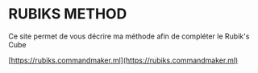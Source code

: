 # RUBIKS METHOD
Ce site permet de vous décrire ma méthode afin de compléter le Rubik's Cube

[https://rubiks.commandmaker.ml](https://rubiks.commandmaker.ml)